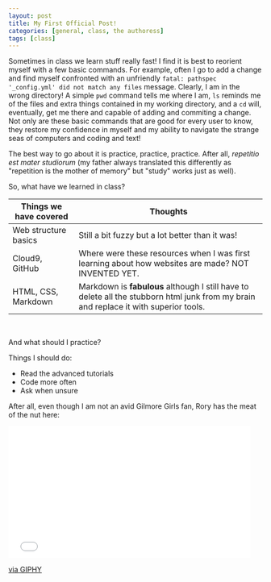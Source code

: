 ```yaml
---
layout: post
title: My First Official Post!
categories: [general, class, the authoress]
tags: [class]
---
```


Sometimes in class we learn stuff really fast! I find it is best to reorient myself with a few basic commands. For example, often I go to add a change and find myself confronted with an unfriendly `fatal: pathspec '_config.yml' did not match any files` message. 
Clearly, I am in the wrong directory! A simple `pwd` command tells me where I am, `ls` reminds me of the files and extra things contained in my working directory, and a `cd` will, eventually, get me there and capable of adding and commiting a change.
Not only are these basic commands that are good for every user to know, they restore my confidence in myself and my ability to navigate the strange seas of computers and coding and text!

The best way to go about it is practice, practice, practice. After all, *repetitio est mater studiorum* (my father always translated this differently as "repetition is the mother of memory" but "study" works just as well).

So, what have we learned in class? 

Things we have covered | Thoughts
---------------------- | -------------------------
Web structure basics | Still a bit fuzzy but a lot better than it was!
Cloud9, GitHub | Where were these resources when I was first learning about how websites are made? NOT INVENTED YET.
HTML, CSS, Markdown | Markdown is **fabulous** although I still have to delete all the stubborn html junk from my brain and replace it with superior tools.

<br> 

And what should I practice?

Things I should do:
* Read the advanced tutorials
* Code more often
* Ask when unsure

After all, even though I am not an avid Gilmore Girls fan, Rory has the meat of the nut here:

<iframe src="//giphy.com/embed/26BRJbetNC9kKdD4Q?html5=true" width="480" height="262" frameBorder="0" class="giphy-embed" allowFullScreen></iframe><p><a href="https://giphy.com/gifs/rory-gilmore-know-it-all-i-like-knowing-things-26BRJbetNC9kKdD4Q">via GIPHY</a></p>
